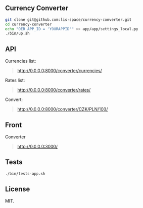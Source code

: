 ## Currency Converter

```bash
git clone git@github.com:lis-space/currency-converter.git
cd currency-converter
echo "OER_APP_ID = 'YOURAPPID'" >> app/app/settings_local.py
./bin/up.sh
```

## API

Currencies list:
> http://0.0.0.0:8000/converter/currencies/

Rates list:
> http://0.0.0.0:8000/converter/rates/

Convert:
> http://0.0.0.0:8000/converter/CZK/PLN/100/

## Front

Converter
> http://0.0.0.0:3000/

## Tests

```bash
./bin/tests-app.sh
```

## License

MIT.

